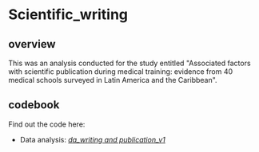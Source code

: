 # Scientific_writing
## overview
This was an analysis conducted for the study entitled "Associated factors with scientific publication during medical training: evidence from 40 medical schools surveyed in Latin America and the Caribbean".

## codebook
Find out the code here:
- Data analysis: [_da_writing and publication_v1_](https://github.com/culquichicon/Scientific_writing/blob/master/da_writing%20and%20publication_v1.do)
